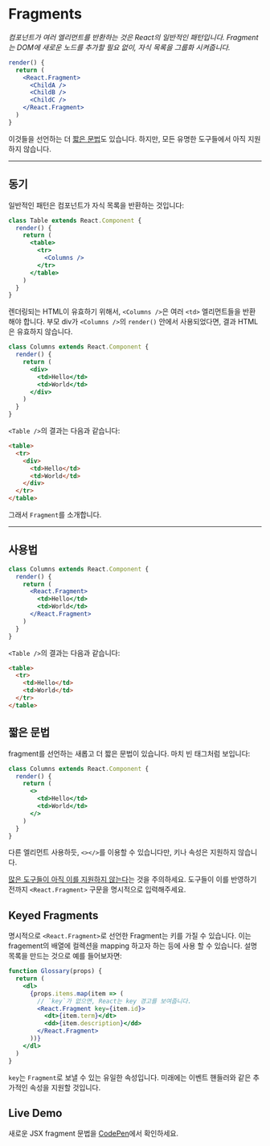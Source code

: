 # Fragments

*컴포넌트가 여러 엘리먼트를 반환하는 것은 React의 일반적인 패턴입니다. Fragment는 DOM에 새로운 노드를 추가할 필요 없이, 자식 목록을 그룹화 시켜줍니다.*

```jsx
render() {
  return (
    <React.Fragment>
      <ChildA />
      <ChildB />
      <ChildC />
    </React.Fragment>
  )
}
```

이것들을 선언하는 더 [짧은 문법](#short-syntax)도 있습니다. 하지만, 모든 유명한 도구들에서 아직 지원하지 않습니다.

---

## 동기

일반적인 패턴은 컴포넌트가 자식 목록을 반환하는 것입니다:

```jsx
class Table extends React.Component {
  render() {
    return (
      <table>
        <tr>
          <Columns />
        </tr>
      </table>
    )
  }
}
```

렌더링되는 HTML이 유효하기 위해서, `<Columns />`은 여러 `<td>` 엘리먼트들을 반환해야 합니다. 부모 div가 `<Columns />`의 `render()` 안에서 사용되었다면, 결과 HTML은 유효하지 않습니다.

```jsx
class Columns extends React.Component {
  render() {
    return (
      <div>
        <td>Hello</td>
        <td>World</td>
      </div>
    )
  }
}
```

`<Table />`의 결과는 다음과 같습니다:

```html
<table>
  <tr>
    <div>
      <td>Hello</td>
      <td>World</td>
    </div>
  </tr>
</table>
```

그래서 `Fragment`를 소개합니다.

---

## 사용법

```jsx
class Columns extends React.Component {
  render() {
    return (
      <React.Fragment>
        <td>Hello</td>
        <td>World</td>
      </React.Fragment>
    )
  }
}
```

`<Table />`의 결과는 다음과 같습니다:

```html
<table>
  <tr>
    <td>Hello</td>
    <td>World</td>
  </tr>
</table>
```

## 짧은 문법

fragment를 선언하는 새롭고 더 짧은 문법이 있습니다. 마치 빈 태그처럼 보입니다:

```jsx
class Columns extends React.Component {
  render() {
    return (
      <>
        <td>Hello</td>
        <td>World</td>
      </>
    )
  }
}
```

다른 엘리먼트 사용하듯, `<></>`를 이용할 수 있습니다만, 키나 속성은 지원하지 않습니다.

[많은 도구들이 아직 이를 지원하지 않는다](https://reactjs.org/blog/2017/11/28/react-v16.2.0-fragment-support.html#support-for-fragment-syntax)는 것을 주의하세요. 도구들이 이를 반영하기 전까지 `<React.Fragment>` 구문을 명시적으로 입력해주세요.

## Keyed Fragments

명시적으로 `<React.Fragment>`로 선언한 Fragment는 키를 가질 수 있습니다. 이는 fragement의 배열에 컬렉션을 mapping 하고자 하는 등에 사용 할 수 있습니다. 설명 목록을 만드는 것으로 예를 들어보자면:

```jsx
function Glossary(props) {
  return (
    <dl>
      {props.items.map(item => (
        // `key`가 없으면, React는 key 경고를 보여줍니다.
        <React.Fragment key={item.id}>
          <dt>{item.term}</dt>
          <dd>{item.description}</dd>
        </React.Fragment>
      ))}
    </dl>
  )
}
```

`key`는 `Fragment`로 보낼 수 있는 유일한 속성입니다. 미래에는 이벤트 핸들러와 같은 추가적인 속성을 지원할 것입니다.

## Live Demo

새로운 JSX fragment 문법을 [CodePen](https://codepen.io/reactjs/pen/VrEbjE?editors=1000)에서 확인하세요.